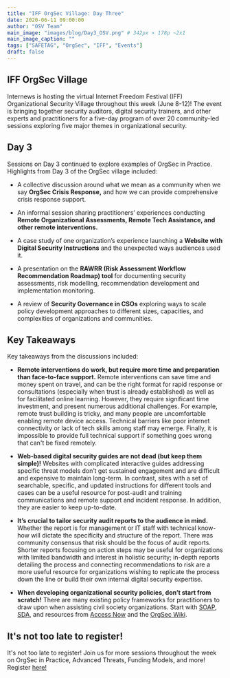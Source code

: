 ```yaml
---
title: "IFF OrgSec Village: Day Three"
date: 2020-06-11 09:00:00
author: "OSV Team"
main_image: "images/blog/Day3_OSV.png" # 342px × 178p ~2x1
main_image_caption: ""
tags: ["SAFETAG", "OrgSec", "IFF", "Events"]
draft: false
---
```

## IFF OrgSec Village

Internews is hosting the virtual Internet Freedom Festival (IFF) Organizational Security Village throughout this week (June 8-12)! The event is bringing together security auditors, digital security trainers, and other experts and practitioners for a five-day program of over 20 community-led sessions exploring five major themes in organizational security.

## Day 3

Sessions on Day 3 continued to explore examples of OrgSec in Practice. Highlights from Day 3 of the OrgSec village included:

- A collective discussion around what we mean as a community when we say **OrgSec Crisis Response,** and how we can provide comprehensive crisis response support.

- An informal session sharing practitioners’ experiences conducting **Remote Organizational Assessments, Remote Tech Assistance, and other remote interventions.**

- A case study of one organization’s experience launching a **Website with Digital Security Instructions** and the unexpected ways audiences used it.

- A presentation on the **RAWRR (Risk Assessment Workflow Recommendation Roadmap) tool** for documenting security assessments, risk modelling, recommendation development and implementation monitoring.

- A review of **Security Governance in CSOs** exploring ways to scale policy development approaches to different sizes, capacities, and complexities of organizations and communities.

## Key Takeaways

Key takeaways from the discussions included:

- **Remote interventions do work, but require more time and preparation than face-to-face support.**  Remote interventions can save time and money spent on travel, and can be the right format for rapid response or consultations (especially when trust is already established) as well as for facilitated online learning. However, they require significant time investment, and present numerous additional challenges. For example, remote trust building is tricky, and many people are uncomfortable enabling remote device access. Technical barriers like poor internet connectivity or lack of tech skills among staff may emerge. Finally, it is impossible to provide full technical support if something goes wrong that can't be fixed remotely.

- **Web-based digital security guides are not dead (but keep them simple)!** Websites with complicated interactive guides addressing specific threat models don’t get sustained engagement and are difficult and expensive to maintain long-term. In contrast, sites with a set of searchable, specific, and updated instructions for different tools and cases can be a useful resource for post-audit and training communications and remote support and incident response. In addition, they are easier to keep up-to-date.

- **It’s crucial to tailor security audit reports to the audience in mind.** Whether the report is for management or IT staff with technical know-how will dictate the specificity and structure of the report. There was community consensus that risk should be the focus of audit reports. Shorter reports focusing on action steps may be useful for organizations with limited bandwidth and interest in holistic security; in-depth reports detailing the process and connecting recommendations to risk are a more useful resource for organizations wishing to replicate the process down the line or build their own internal digital security expertise.

- **When developing organizational security policies, don’t start from scratch!** There are many existing policy frameworks for practitioners to draw upon when assisting civil society organizations. Start with [SOAP](https://www.usesoap.app/), [SDA](https://sdamanual.org/), and resources from [Access Now](https://communitydocs.accessnow.org/370-Organizational_Security_Policy.html) and the [OrgSec Wiki](https://sandbox.cryptpad.info/bounce/#https%3A%2F%2Forgsec.community%2Fdisplay%2FOS%2FCreating%2Borganisational%2Bsecurity%2Bpolicies).

## It's not too late to register!

It's not too late to register! Join us for more sessions throughout the week on OrgSec in Practice, Advanced Threats, Funding Models, and more!
Register [here!](HTTPS://DOCS.GOOGLE.COM/FORMS/D/E/1FAIPQLSD_VZEIABKYYT1PMIQ4_KA-FFK8KCJGMHNJQW9-N2UCFJABIG/VIEWFORM)
